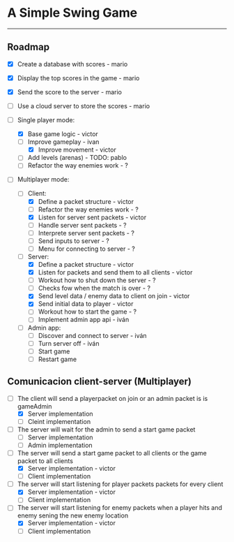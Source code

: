 
# A Simple Swing Game

---

## Roadmap 
- [X] Create a database with scores - mario
- [X] Display the top scores in the game - mario
- [X] Send the score to the server - mario
- [ ] Use a cloud server to store the scores - mario

- [ ] Single player mode:
  - [x] Base game logic - victor
  - [ ] Improve gameplay - ivan
      - [x] Improve movement - victor
  - [ ] Add levels (arenas) - TODO: pablo
  - [ ] Refactor the way enemies work - ?

- [ ] Multiplayer mode:
  - [ ] Client:
    - [x] Define a packet structure - victor
    - [ ] Refactor the way enemies work - ?
    - [x] Listen for server sent packets - victor
    - [ ] Handle server sent packets - ?
    - [ ] Interprete server sent packets - ?
    - [ ] Send inputs to server - ?
    - [ ] Menu for connecting to server - ?

  - [ ] Server:
    - [x] Define a packet structure - victor
    - [x] Listen for packets and send them to all clients - victor
    - [ ] Workout how to shut down the server - ?
    - [ ] Checks fow when the match is over - ?
    - [x] Send level data / enemy data to client on join - victor
    - [x] Send initial data to player - victor
    - [ ] Workout how to start the game - ?
    - [ ] Implement admin app api - iván
	
  - [ ] Admin app:
    - [ ] Discover and connect to server - iván
    - [ ] Turn server off - iván
    - [ ] Start game
    - [ ] Restart game

## Comunicacion client-server (Multiplayer)

- [ ] The client will send a playerpacket on join or an admin packet is is gameAdmin
  - [x] Server implementation
  - [ ] Cleint implementation
- [ ] The server will wait for the admin to send a start game packet
  - [ ] Server implementation
  - [ ] Admin implementation
- [ ] The server will send a start game packet to all clients or the game packet to all clients
  - [x] Server implementation - victor
  - [ ] Client implementation
- [ ] The server will start listening for player packets packets for every client
  - [x] Server implementation - victor
  - [ ] Client implementation
- [ ] The server will start listening for enemy packets when a player hits and enemy sening the new enemy location
  - [x] Server implementation - victor
  - [ ] Client implementation
